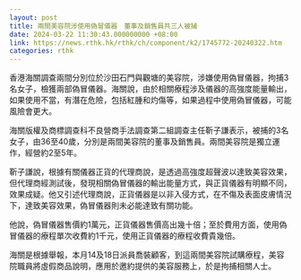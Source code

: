 ```yaml
---
layout: post
title: 兩間美容院涉使用偽冒儀器　董事及銷售員共三人被捕
date: 2024-03-22 11:30:43.000000000 +08:00
link: https://news.rthk.hk/rthk/ch/component/k2/1745772-20240322.htm
categories: rthk
---
```


香港海關調查兩間分別位於沙田石門與觀塘的美容院，涉嫌使用偽冒儀器，拘捕3名女子，檢獲兩部偽冒儀器。海關說，由於相關療程涉及儀器的高強度能量輸出，如果使用不當，有潛在危險，包括紅腫和灼傷等，如果過程中使用偽冒儀器，可能風險會更大。

海關版權及商標調查科不良營商手法調查第二組調查主任靳子謙表示，被捕的3名女子，由36至40歲，分別是兩間美容院的董事及銷售員。兩間美容院是獨立運作，經營約2至5年。

靳子謙說，根據有關儀器正貨的代理商說，是透過高強度超聲波以達致美容效果，但代理商經測試後，發現相關偽冒儀器的輸出能量方式，與正貨儀器有明顯不同，效果成疑。他又引述代理商說，正貨儀器是以非入侵方式，在不傷及表面皮膚情況下，達致美容效果，偽冒儀器則未必能達致有關功能。

他說，偽冒儀器售價約1萬元，正貨儀器售價高出幾十倍；至於費用方面，使用偽冒儀器的療程單次收費約1千元，使用正貨儀器的療程收費貴幾倍。

海關是根據舉報，本月14及18日派員喬裝顧客，到這兩間美容院試購療程，美容院職員將虛假商品說明，應用於邀約提供的美容服務上，於是拘捕相關人士。
